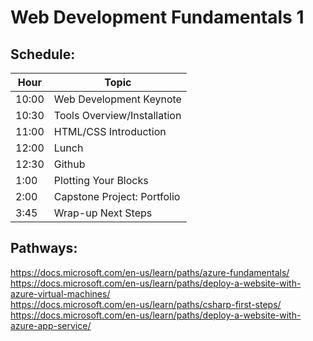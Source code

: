# Web Development Fundamentals 1
## Schedule:
|Hour|Topic
|---|---|
|10:00	|Web Development Keynote
|10:30	|Tools Overview/Installation
|11:00	|HTML/CSS Introduction
|12:00	|Lunch
|12:30	|Github
|1:00		|Plotting Your Blocks
|2:00		|Capstone Project: Portfolio
|3:45		|Wrap-up Next Steps
## Pathways:		
https://docs.microsoft.com/en-us/learn/paths/azure-fundamentals/		
https://docs.microsoft.com/en-us/learn/paths/deploy-a-website-with-azure-virtual-machines/		
https://docs.microsoft.com/en-us/learn/paths/csharp-first-steps/		
https://docs.microsoft.com/en-us/learn/paths/deploy-a-website-with-azure-app-service/		
